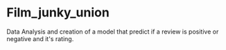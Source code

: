 # Film_junky_union
Data Analysis and creation of a model that predict if a review is positive or negative and it's rating.  

